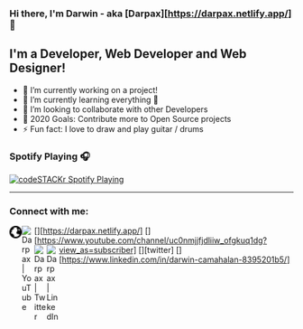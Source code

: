 ### Hi there, I'm Darwin - aka [Darpax][https://darpax.netlify.app/] 👋

## I'm a Developer, Web Developer and Web Designer!

- 🔭 I’m currently working on a project!
- 🌱 I’m currently learning everything 🤣
- 👯 I’m looking to collaborate with other Developers
- 🥅 2020 Goals: Contribute more to Open Source projects
- ⚡ Fun fact: I love to draw and play guitar / drums

### Spotify Playing 🎧

[<img src="https://now-playing-codestackr.vercel.app/api/spotify-playing" alt="codeSTACKr Spotify Playing" width="350" />](https://open.spotify.com/user/22klvue3lvaxt7fu5hpckexwi)

---

### Connect with me:

[<img align="left" alt="Darpax.com" width="22px" src="https://raw.githubusercontent.com/iconic/open-iconic/master/svg/globe.svg" />][https://darpax.netlify.app/]
[<img align="left" alt="Darpax | YouTube" width="22px" src="https://cdn.jsdelivr.net/npm/simple-icons@v3/icons/youtube.svg" />][https://www.youtube.com/channel/uc0nmjjfjdliiw_ofgkuq1dg?view_as=subscriber]
[<img align="left" alt="Darpax | Twitter" width="22px" src="https://cdn.jsdelivr.net/npm/simple-icons@v3/icons/twitter.svg" />][twitter]
[<img align="left" alt="Darpax | LinkedIn" width="22px" src="https://cdn.jsdelivr.net/npm/simple-icons@v3/icons/linkedin.svg" />][https://www.linkedin.com/in/darwin-camahalan-8395201b5/]



[youtube]: https://www.youtube.com/channel/UC0nMJJfjdliiw_OFGkUQ1Dg?view_as=subscriber
[linkedin]: https://www.linkedin.com/in/darwincamahalan/
